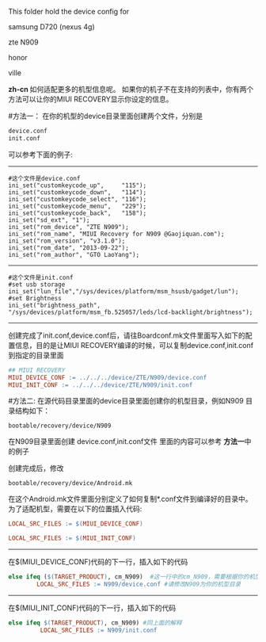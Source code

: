 This folder hold the device config for
 
samsung D720 (nexus 4g)

zte N909

honor

ville


<strong>zh-cn </strong>
如何适配更多的机型信息呢。
如果你的机子不在支持的列表中，你有两个方法可以让你的MIUI RECOVERY显示你设定的信息。

#方法一：
在你的机型的device目录里面创建两个文件，分别是
```bash
device.conf
init.conf
```
可以参考下面的例子:

--------------------------------------------------------------
```
#这个文件是device.conf
ini_set("customkeycode_up",     "115");                                 
ini_set("customkeycode_down",   "114");
ini_set("customkeycode_select", "116");
ini_set("customkeycode_menu",   "229");
ini_set("customkeycode_back",   "158");
ini_set("sd_ext", "1"); 
ini_set("rom_device", "ZTE N909");
ini_set("rom_name", "MIUI Recovery for N909 @Gaojiquan.com");
ini_set("rom_version", "v3.1.0");
ini_set("rom_date", "2013-09-22");
ini_set("rom_author", "GTO LaoYang");
```

---------------------------------------------------------------

```
#这个文件是init.conf
#set usb storage 
ini_set("lun_file","/sys/devices/platform/msm_hsusb/gadget/lun");
#set Brightness 
ini_set("brightness_path", "/sys/devices/platform/msm_fb.525057/leds/lcd-backlight/brightness");
```
----------------------------------------------------------------
创建完成了init.conf,device.conf后，请往Boardconf.mk文件里面写入如下的配置信息，目的是让MIUI RECOVERY编译的时候，可以复制device.conf,init.conf到指定的目录里面

```makefile
## MIUI RECOVERY
MIUI_DEVICE_CONF := ../../../device/ZTE/N909/device.conf
MIUI_INIT_CONF := ../../../device/ZTE/N909/init.conf
```

#方法二:
在源代码目录里面的device目录里面创建你的机型目录，例如N909
目录结构如下：
```
bootable/recovery/device/N909
```

在N909目录里面创建 device.conf,init.conf文件
里面的内容可以参考 <b>方法一</b>中的例子

创建完成后，修改
```
bootable/recovery/device/Android.mk
```
在这个Android.mk文件里面分别定义了如何复制*.conf文件到编译好的目录中。
为了适配机型，需要在以下的位置插入代码:
```makefile
LOCAL_SRC_FILES := $(MIUI_DEVICE_CONF)
```

```makefile
LOCAL_SRC_FILES := $(MIUI_INIT_CONF)
```
---------------------------------------------------
在$(MIUI_DEVICE_CONF)代码的下一行，插入如下的代码
```makefile
else ifeq ($(TARGET_PRODUCT), cm_N909)  #这一行中的cm_N909，需要根据你的机型信息来修改
        LOCAL_SRC_FILES := N909/device.conf #请修改N909为你的机型目录
```


------------------------------------
在$(MIUI_INIT_CONF)代码的下一行，插入如下的代码
```makefile
else ifeq $(TARGET_PRODUCT), cm_N909) #同上面的解释
         LOCAL_SRC_FILES := N909/init.conf
```


